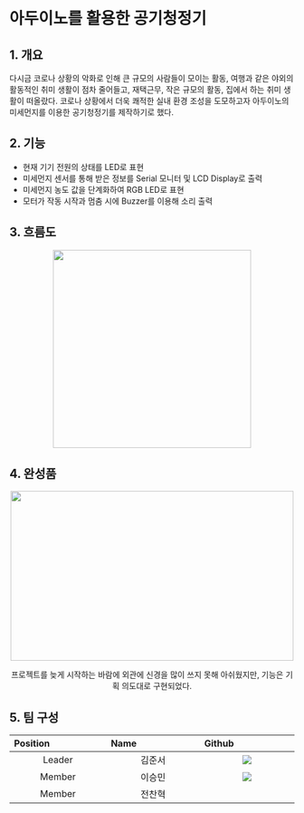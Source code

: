 # 아두이노를 활용한 공기청정기

## 1. 개요

다시금 코로나 상황의 악화로 인해 큰 규모의 사람들이 모이는 활동, 
여행과 같은 야외의 활동적인 취미 생활이 점차 줄어들고, 
재택근무, 작은 규모의 활동, 집에서 하는 취미 생활이 떠올랐다.
코로나 상황에서 더욱 쾌적한 실내 환경 조성을 도모하고자 
아두이노의 미세먼지를 이용한 공기청정기를 제작하기로 했다.

## 2. 기능

- 현재 기기 전원의 상태를 LED로 표현
- 미세먼지 센서를 통해 받은 정보를 Serial 모니터 및 LCD Display로 출력
- 미세먼지 농도 값을 단계화하여 RGB LED로 표현
- 모터가 작동 시작과 멈춤 시에 Buzzer를 이용해 소리 출력

## 3. 흐름도
<p align="center"><img src="https://user-images.githubusercontent.com/79975172/152492548-73f4cd93-a93b-4ec5-8d16-6e0f097c09e5.jpg" width=:"300px" height="350px" /> </p>

## 4. 완성품
<p align="center"><img src="https://user-images.githubusercontent.com/79975172/152496713-500e1f2a-74bd-4a26-968a-e7a52bcb83fd.jpg" width="500px" height="300px" /> </p>
  
<p align="center">프로젝트를 늦게 시작하는 바람에 외관에 신경을 많이 쓰지 못해 아쉬웠지만, 기능은 기획 의도대로 구현되었다.</p>
  
## 5. 팀 구성
 <table align="center">
<thead>
<tr>
  <th width="200px" align="left">Position</th>
  <th width="200px" align="left">Name</th>
  <th width="200px" align="left">Github</th>
</tr> 
</thead>
<tbody>

<tr>
  <td align="center">Leader</td>
  <td align="center">김준서</td>
  <td align="center">
  <a href="https://github.com/Narcoker">
    <img src="http://img.shields.io/badge/Narcoker-655ced?style=social&logo=github" style="height : auto; margin-left : 10px; margin-right : 10px;"/>
  </a>
  </td> 
</tr>
  
  
<tr>
  <td align="center" style="text-align:center">Member</td>
  <td align="center">이승민</td>
  <td align="center">
  <a href="https://github.com/lee2963">
    <img src="http://img.shields.io/badge/lee2963-655ced?style=social&logo=github" style="height : auto; margin-left : 10px; margin-right : 10px;"/>
  </a>
  </td> 
</tr>
  
<tr>
  <td align="center">Member</td>
  <td align="center">전찬혁</td>
  <td align="center">
 
  </td> 
</tr>

</tbody>
</table>
